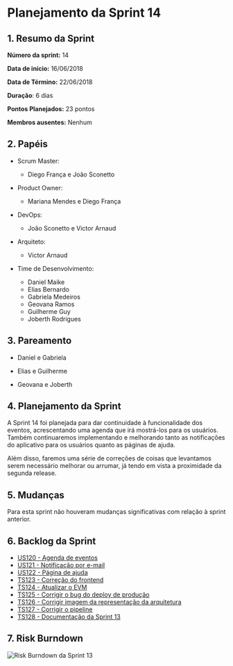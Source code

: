 # Planejamento da Sprint 14

## 1. Resumo da Sprint

__Número da sprint:__ 14

__Data de início:__ 16/06/2018

__Data de Término:__ 22/06/2018

__Duração__: 6 dias

__Pontos Planejados:__ 23 pontos

__Membros ausentes:__ Nenhum

## 2. Papéis

- Scrum Master:
  - Diego França e João Sconetto

- Product Owner:
  - Mariana Mendes e Diego França

- DevOps:
  - João Sconetto e Victor Arnaud

- Arquiteto:
  - Victor Arnaud

- Time de Desenvolvimento:
  - Daniel Maike
  - Elias Bernardo
  - Gabriela Medeiros
  - Geovana Ramos
  - Guilherme Guy
  - Joberth Rodrigues

## 3. Pareamento

- Daniel e Gabriela

- Elias e Guilherme

- Geovana e Joberth

## 4. Planejamento da Sprint

A Sprint 14 foi planejada para dar continuidade à funcionalidade dos eventos, acrescentando uma agenda que irá mostrá-los para os usuários. Também continuaremos implementando e melhorando tanto as notificações do aplicativo para os usuários quanto as páginas de ajuda.

Além disso, faremos uma série de correções de coisas que levantamos serem necessário melhorar ou arrumar, já tendo em vista a proximidade da segunda release.

## 5. Mudanças

Para esta sprint não houveram mudanças significativas com relação à sprint anterior.

## 6. Backlog da Sprint

- [US120 - Agenda de eventos](https://github.com/fga-gpp-mds/2018.1-Dr-Down/issues/288)
- [US121 - Notificação por e-mail](https://github.com/fga-gpp-mds/2018.1-Dr-Down/issues/289)
- [US122 - Página de ajuda](https://github.com/fga-gpp-mds/2018.1-Dr-Down/issues/290)
- [TS123 - Correção do frontend](https://github.com/fga-gpp-mds/2018.1-Dr-Down/issues/291)
- [TS124 - Atualizar o EVM](https://github.com/fga-gpp-mds/2018.1-Dr-Down/issues/292)
- [TS125 - Corrigir o bug do deploy de produção](https://github.com/fga-gpp-mds/2018.1-Dr-Down/issues/293)
- [TS126 - Corrigir imagem da representação da arquitetura](https://github.com/fga-gpp-mds/2018.1-Dr-Down/issues/294)
- [TS127 - Corrigir o pipeline](https://github.com/fga-gpp-mds/2018.1-Dr-Down/issues/295)
- [TS128 - Documentação da Sprint 13](https://github.com/fga-gpp-mds/2018.1-Dr-Down/issues/296)

## 7. Risk Burndown

![Risk Burndown da Sprint 13](https://uploaddeimagens.com.br/images/001/477/534/full/riscos_S14.png?1529678183)
